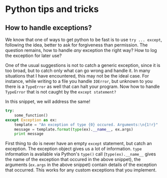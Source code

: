 # Python tips and tricks

## How to handle exceptions?

We know that one of ways to get python to be fast is to use `try ... except`, following the idea, better to ask for forgiveness than permission. The question remains, how to handle *any* exception the right way? How to log the exception for later use?

One of the usual suggestions is not to catch a generic exception, since it is too broad, but to catch only what can go wrong and handle it. In many situations that I have encountered, this may not be the ideal case. For instance, while writing to a file you handle `IOError`, but unknown to you there is a `TypeError` as well that can halt your program. Now how to handle `TypeError` that is not caught by the `except statement?`

In this snippet, we will address the same!

```python
try:
    some_function()
except Exception as ex:
    template = "An exception of type {0} occured. Arguments:\n{1!r}"
    message = template.format(type(ex).__name__, ex.args)
    print message
```

First thing to do is never have an empty `except` statement, but catch an exception. The exception object gives us a lot of information. `type` information is available via Python's `type()` call (`type(ex).__name__` gives the name of the exception that occured in the above snippet), the arguments (`ex.args` in the above snippet) contain details of the exception that occurred. This works for any custom exceptions that you implement.